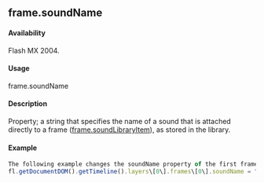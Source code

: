 ## frame.soundName

#### Availability

Flash MX 2004.

#### Usage

frame.soundName

#### Description

Property; a string that specifies the name of a sound that is attached directly to a frame ([frame.soundLibraryItem](../Frame_object/frame31.md)), as stored in the library.

#### Example

```javascript
The following example changes the soundName property of the first frame to "song1.mp3"; song1.mp3 must exist in the library:
fl.getDocumentDOM().getTimeline().layers\[0\].frames\[0\].soundName = "song1.mp3";

```